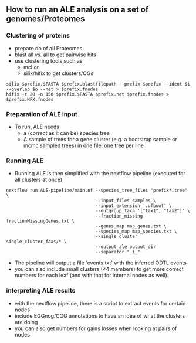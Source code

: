 ## How to run an ALE analysis on a set of genomes/Proteomes
### Clustering of proteins
* prepare db of all Proteomes
* blast all vs. all to get pairwise hits
* use clustering tools such as
  * mcl or
  * silix/hifix to get clusters/OGs

```
silix $prefix.$FASTA $prefix.blastfilepath --prefix $prefix --ident $i --overlap $o --net > $prefix.fnodes
hifix -t 20 -n 150 $prefix.$FASTA $prefix.net $prefix.fnodes > $prefix.HFX.fnodes
```

### Preparation of ALE input
* To run, ALE needs
  * a (correct as it can be) species tree
  * A sample of trees for a gene cluster (e.g. a bootstrap sample or mcmc sampled trees) in one file, one tree per line

### Running ALE
* Running ALE is then simplified with the nextflow pipeline (executed for all clusters at once)

```
nextflow run ALE-pipeline/main.nf --species_tree_files "prefix*.tree" \
                                  --input_files samples \
                                  --input_extension '.ufboot' \
                                  --outgroup_taxa '["tax1", "tax2"]' \
                                  --fraction_missing fractionMissingGenes.txt \
                                  --genes_map map_genes.txt \
                                  --species_map map_species.txt \
                                  --single_cluster single_cluster_faas/* \
                                  --output_ale output_dir
                                  --separator "_i_"
```
* The pipeline will output a file 'events.txt' with the inferred ODTL events
* you can also include small clusters (<4 members) to get more correct numbers for each leaf (and with that for internal nodes as well).

### interpreting ALE results
* with the nextflow pipeline, there is a script to extract events for certain nodes
* include EGGnog/COG annotations to have an idea of what the clusters are doing
* you can also get numbers for gains losses when looking at pairs of nodes
